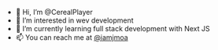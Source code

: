 - 👋 Hi, I’m @CerealPlayer
- 👀 I’m interested in wev development
- 🌱 I’m currently learning full stack development with Next JS
- 📫 You can reach me at [@iamjmoa](https://twitter.com/iamjmoa)

<!---
CerealPlayer/CerealPlayer is a ✨ special ✨ repository because its `README.md` (this file) appears on your GitHub profile.
You can click the Preview link to take a look at your changes.
--->
